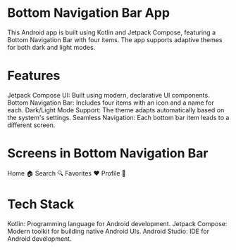 # Bottom Navigation Bar App
This Android app is built using Kotlin and Jetpack Compose, featuring a Bottom Navigation Bar with four items. The app supports adaptive themes for both dark and light modes.

# Features
Jetpack Compose UI: Built using modern, declarative UI components.
Bottom Navigation Bar: Includes four items with an icon and a name for each.
Dark/Light Mode Support: The theme adapts automatically based on the system's settings.
Seamless Navigation: Each bottom bar item leads to a different screen.
# Screens in Bottom Navigation Bar
Home 🏠
Search 🔍
Favorites ❤️
Profile 👤
# Tech Stack
Kotlin: Programming language for Android development.
Jetpack Compose: Modern toolkit for building native Android UIs.
Android Studio: IDE for Android development.
